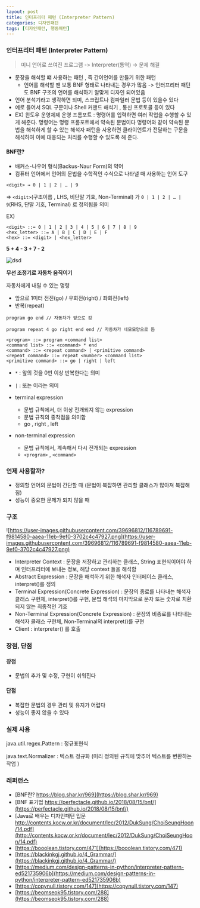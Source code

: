 ```yaml
---
layout: post
title: 인터프리터 패턴 (Interpreter Pattern)
categories: 디자인패턴
tags: [디자인패턴, 행동패턴]
---
```


### 인터프리터 패턴 (Interpreter Pattern)
> 미니 언어로 쓰여진 프로그램 -> Interpreter(통역) -> 문제 해결

- 문장을 해석할 떄 사용하는 패턴 , 즉 간이언어를 만들기 위한 패턴 
    - 언어를 해석할 땐 보통 BNF 형태로 나타내는 경우가 많음 -> 인터프리터 패턴도 BNF 구조의 언어를 해석하기 알맞게 디자인 되어있음
- 언어 분석기라고 생각하면 되며, 스크립트나 컴파일러 문법 등이 있을수 있다 
- 예로 들어서 SQL 구문이나 Shell 커맨드 해석기 , 통신 프로토콜 등이 있다 
- EX) 윈도우 운영체제 운영 프롬포트 : 명령어를 입력하면 여러 작업을 수행할 수 있게 해준다. 명령어는 명령 프롬포트에서 약속된 문법이다 명령어와 같이 약속된 문법을 해석하게 할 수 있는 해석자 패턴을 사용하면 클라이언트가 전달하는 구문을 해석하여 이에 대응되는 처리를 수행할 수 있도록 해 준다.

#### BNF란?
- 배커스-나우어 형식(Backus-Naur Form)의 약어
- 컴퓨터 언어에서 언어의 문법을 수학적인 수식으로 나타낼 때 사용하는 언어 도구 

```
<digit> → 0 | 1 | 2 | … | 9
```

=> `<digit>`(구조이름 , LHS, 비단말 기호, Non-Terminal) 가 `0 | 1 | 2 | … | 9`(RHS, 단말 기호, Terminal) 로 정의됨을 의미

EX)
```
<digit> ::= 0 | 1 | 2 | 3 | 4 | 5 | 6 | 7 | 8 | 9
<hex_letter> ::= A | B | C | D | E | F
<hex> ::= <digit> | <hex_letter>
```

**5 + 4 - 3 + 7 - 2**

![dsd](https://miro.medium.com/max/978/1*bbknPwwsOMcU7vLJK1fSdQ.png)

**무선 조정기로 자동차 움직이기**

자동차에게 내릴 수 있는 명령 
- 앞으로 1미터 전진(go) / 우회전(right) / 좌회전(left)
- 반복(repeat)

```
program go end // 자동차가 앞으로 감 
``` 

```
program repeat 4 go right end end // 자동차가 네모모양으로 돔
```

```
<program> ::= program <command list>
<command list> ::= <command> * end 
<command> ::= <repeat command> | <primitive command>
<repeat command> ::= repeat <number> <command list>
<primitive command> ::= go | right | left
```
- `*` : 앞의 것을 0번 이상 반복한다는 의미
- `|` : 또는 이라는 의미

- terminal expression
  - 문법 규칙에서, 더 이상 전개되지 않는 expression
  - 문법 규칙의 종착점을 의미함
  - go , right , left
- non-terminal expression
  - 문법 규칙에서, 계속해서 다시 전개되는 expression
  - `<program>` , `<command>`

### 언제 사용할까?
- 정의할 언어의 문법이 간단할 때 (문법이 복잡하면 관리할 클래스가 많아져 복잡해짐)
- 성능이 중요한 문제가 되지 않을 때

### 구조
![https://user-images.githubusercontent.com/39696812/116789691-f9814580-aaea-11eb-9ef0-3702c4c47927.png](https://user-images.githubusercontent.com/39696812/116789691-f9814580-aaea-11eb-9ef0-3702c4c47927.png)
- Interpreter Context : 문장을 저장하고 관리하는 클래스, String 표현식이어야 하며 인터프리터에 보내는 정보, 해당 context 들을 해석함 
- Abstract Expression : 문장을 해석하기 위한 해석자 인터페이스 클래스, interpret()를 정의 
- Terminal Expression(Concrete Expression) : 문장의 종료를 나타내는 해석자 클래스 구현체, interpret()를 구현, 문법 해석의 마지막으로 문자 또는 숫자로 치환되지 않는 최종적인 기호 
- Non-Terminal Expression(Concrete Expression) : 문장의 비종료를 나타내는 해석자 클래스 구현체, Non-Terminal의 interpret()를 구현
- Client : interpreter() 를 호출 

### 장점, 단점 
#### 장점
- 문법의 추가 및 수정, 구현이 쉬워진다 

#### 단점
- 복잡한 문법의 경우 관리 및 유지가 어렵다
- 성능이 좋지 않을 수 있다 

### 실제 사용 
java.util.regex.Pattern : 정규표현식

java.text.Normalizer : 텍스트 정규화 (미리 정의된 규칙에 맞추어 텍스트를 변환하는 작업 )

### 레퍼런스
- [BNF란? https://blog.shar.kr/969](https://blog.shar.kr/969)
- [BNF 표기법 https://perfectacle.github.io/2018/08/15/bnf/](https://perfectacle.github.io/2018/08/15/bnf/)
- [Java로 배우는 디자인패턴 입문  http://contents.kocw.or.kr/document/lec/2012/DukSung/ChoiSeungHoon/14.pdf](http://contents.kocw.or.kr/document/lec/2012/DukSung/ChoiSeungHoon/14.pdf)
- [https://booolean.tistory.com/471](https://booolean.tistory.com/471)
- [https://blackinkgj.github.io/4_Grammar/](https://blackinkgj.github.io/4_Grammar/)
- [https://medium.com/design-patterns-in-python/interpreter-pattern-ed521735906b](https://medium.com/design-patterns-in-python/interpreter-pattern-ed521735906b)
- [https://copynull.tistory.com/147](https://copynull.tistory.com/147)
- [https://beomseok95.tistory.com/288](https://beomseok95.tistory.com/288)
